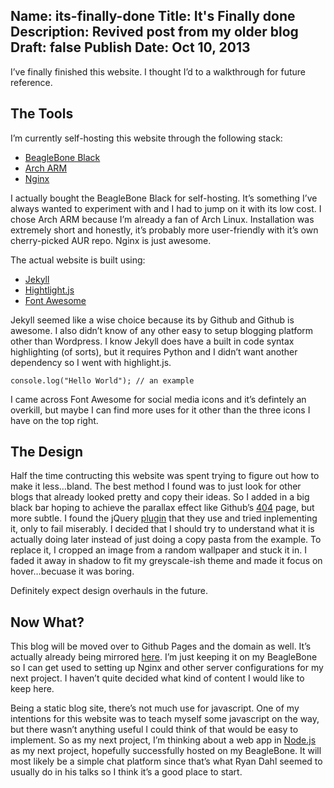 Name: its-finally-done
Title: It's Finally done
Description: Revived post from my older blog
Draft: false
Publish Date: Oct 10, 2013
---

I’ve finally finished this website. I thought I’d to a walkthrough for future
reference.

## The Tools

I’m currently self-hosting this website through the following stack:

- [BeagleBone Black](http://beagleboard.org/BLACK)
- [Arch ARM](https://archlinuxarm.org/)
- [Nginx](https://docs.nginx.com/)

I actually bought the BeagleBone Black for self-hosting. It’s something I’ve
always wanted to experiment with and I had to jump on it with its low cost. I
chose Arch ARM because I’m already a fan of Arch Linux. Installation was
extremely short and honestly, it’s probably more user-friendly with it’s own
cherry-picked AUR repo. Nginx is just awesome.

The actual website is built using:

- [Jekyll](https://jekyllrb.com/)
- [Hightlight.js](https://highlightjs.org/)
- [Font Awesome](https://fontawesome.io/)

Jekyll seemed like a wise choice because its by Github and Github is awesome. I
also didn’t know of any other easy to setup blogging platform other than
Wordpress. I know Jekyll does have a built in code syntax highlighting (of
sorts), but it requires Python and I didn’t want another dependency so I went
with highlight.js.

``` console.log("Hello World"); // an example ```

I came across Font Awesome for social media icons and it’s defintely an
overkill, but maybe I can find more uses for it other than the three icons I
have on the top right.

## The Design

Half the time contructing this website was spent trying to figure out how to
make it less…bland. The best method I found was to just look for other blogs
that already looked pretty and copy their ideas. So I added in a big black bar
hoping to achieve the parallax effect like Github’s
[404](https://github.com/404) page, but more subtle. I found the jQuery
[plugin](https://github.com/cameronmcefee/plax) that they use and tried
inplementing it, only to fail miserably. I decided that I should try to
understand what it is actually doing later instead of just doing a copy pasta
from the example. To replace it, I cropped an image from a random wallpaper and
stuck it in. I faded it away in shadow to fit my greyscale-ish theme and made it
focus on hover…becuase it was boring.

Definitely expect design overhauls in the future.

## Now What?

This blog will be moved over to Github Pages and the domain as well. It’s
actually already being mirrored
[here](https://web.archive.org/web/20161004203141/http://hspak.github.io/). I’m
just keeping it on my BeagleBone so I can get used to setting up Nginx and other
server configurations for my next project. I haven’t quite decided what kind of
content I would like to keep here.

Being a static blog site, there’s not much use for javascript. One of my
intentions for this website was to teach myself some javascript on the way, but
there wasn’t anything useful I could think of that would be easy to implement.
So as my next project, I’m thinking about a web app in
[Node.js](https://www.nodejs.org) as my next project, hopefully successfully
hosted on my BeagleBone. It will most likely be a simple chat platform since
that’s what Ryan Dahl seemed to usually do in his talks so I think it’s a good
place to start.
